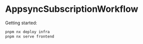 # AppsyncSubscriptionWorkflow

Getting started:

```bash
pnpm nx deploy infra
pnpm nx serve frontend
```
